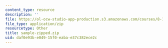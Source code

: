 ```yaml
---
content_type: resource
description: ''
file: https://ol-ocw-studio-app-production.s3.amazonaws.com/courses/8-13-14-experimental-physics-i-ii-junior-lab-fall-2016-spring-2017/daf0e93be04915f0eabae37c382ece2c_sample-zipped.zip
file_type: application/zip
resourcetype: Other
title: sample-zipped.zip
uid: daf0e93b-e049-15f0-eaba-e37c382ece2c
---
```

